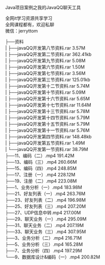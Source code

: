Java项目案例之我的JavaQQ聊天工具

全网it学习资源共享学习<br>全网课程都有，欢迎私聊<br>微信：jerryttom<br>

├──资料<br> | ├──javaQQ开发第八节资料.rar 3.57M<br> | ├──javaQQ开发第二节资料.rar 362.41kb<br> | ├──javaQQ开发第九节资料.rar 5.08M<br> | ├──javaQQ开发第六节资料.rar 1.50M<br> | ├──javaQQ开发第七节资料.rar 3.56M<br> | ├──javaQQ开发第三节资料.rar 125.01kb<br> | ├──javaQQ开发第十二节资料.rar 5.74M<br> | ├──javaQQ开发第十节资料.rar 5.09M<br> | ├──javaQQ开发第十六节资料.rar 5.65M<br> | ├──javaQQ开发第十七节资料.rar 11.64M<br> | ├──javaQQ开发第十三节资料.rar 5.78M<br> | ├──javaQQ开发第十四节资料.rar 5.79M<br> | ├──javaQQ开发第十五节资料.rar 5.79M<br> | ├──javaQQ开发第十一节资料.rar 5.76M<br> | ├──javaQQ开发第四节资料.rar 148.48kb<br> | ├──javaQQ开发第五节资料.rar 1.49M<br> | └──javaQQ开发第一节资料.rar 38.79M<br> ├──11、编码（二）.mp4 191.42M<br> ├──13、编码（三）.mp4 260.66M<br> ├──15、编码（四）.mp4 248.85M<br> ├──17、注册（一）.mp4 228.12M<br> ├──19、注册（二）.mp4 223.08M<br> ├──1、业务分析（一）.mp4 183.98M<br> ├──21、好友列表（一）.mp4 263.76M<br> ├──23、好友列表（二）.mp4 196.98M<br> ├──25、好友列表（三）.mp4 207.20M<br> ├──27、UDP信息中转.mp4 217.00M<br> ├──29、聊天业务（一）.mp4 295.09M<br> ├──31、聊天业务（二）.mp4 207.19M<br> ├──33、聊天业务（三）.mp4 307.95M<br> ├──3、业务分析（二）.mp4 216.71M<br> ├──5、业务分析（三）.mp4 165.28M<br> ├──7、业务分析（四）.mp4 197.29M<br> └──9、数据库设计&amp;编码（一）.mp4 200.82M